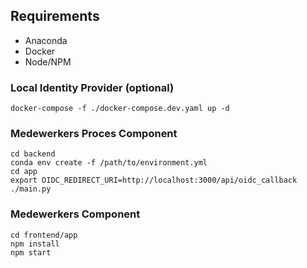 ## Requirements

- Anaconda
- Docker
- Node/NPM

### Local Identity Provider (optional)
```shell script
docker-compose -f ./docker-compose.dev.yaml up -d
```

### Medewerkers Proces Component

```shell script
cd backend
conda env create -f /path/to/environment.yml
cd app
export OIDC_REDIRECT_URI=http://localhost:3000/api/oidc_callback
./main.py
```

### Medewerkers Component

```shell script
cd frontend/app
npm install
npm start
``` 
